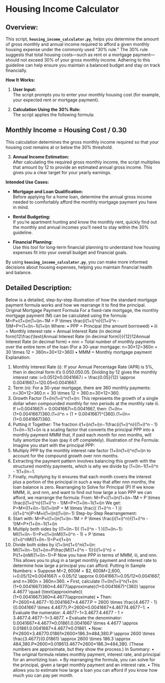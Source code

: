 # Housing Income Calculator

## **Overview:**  
This script, **`housing_income_calculator.py`**, helps you determine the amount of gross monthly and annual income required to afford a given monthly housing expense under the commonly used "30% rule." The 30% rule suggests that total housing costs—such as rent or a mortgage payment—should not exceed 30% of your gross monthly income. Adhering to this guideline can help ensure you maintain a balanced budget and stay on track financially.

**How It Works:**  
1. **User Input:**  
   The script prompts you to enter your monthly housing cost (for example, your expected rent or mortgage payment).

2. **Calculation Using the 30% Rule:**  
   The script applies the following formula:

## Monthly Income = Housing Cost / 0.30

This calculation determines the gross monthly income required so that your housing cost remains at or below the 30% threshold.

3. **Annual Income Estimation:**  
After calculating the required gross monthly income, the script multiplies that amount by 12 to provide an estimated annual gross income. This gives you a clear target for your yearly earnings.

**Intended Use Cases:**
- **Mortgage and Loan Qualification:**  
Before applying for a home loan, determine the annual gross income needed to comfortably afford the monthly mortgage payment you have in mind.

- **Rental Budgeting:**  
If you’re apartment hunting and know the monthly rent, quickly find out the monthly and annual incomes you’ll need to stay within the 30% guideline.

- **Financial Planning:**  
Use this tool for long-term financial planning to understand how housing expenses fit into your overall budget and financial goals.

By using **`housing_income_calculator.py`**, you can make more informed decisions about housing expenses, helping you maintain financial health and balance.


## **Detailed Description:**
Below is a detailed, step-by-step illustration of how the standard mortgage payment formula works and how we rearrange it to find the principal.
Original Mortgage Payment Formula
For a fixed-rate mortgage, the monthly mortgage payment (M) can be calculated using the formula:
M=P×i(1+i)n(1+i)n−1M = P \times \frac{i(1+i)^n}{(1+i)^n - 1}M=P×(1+i)n−1i(1+i)n
Where:
•	PPP = Principal (the amount borrowed)
•	iii = Monthly interest rate = Annual Interest Rate (in decimal form)12\frac{\text{Annual Interest Rate (in decimal form)}}{12}12Annual Interest Rate (in decimal form)
•	nnn = Total number of monthly payments over the entire term of the loan
(For a 30-year mortgage: n=30×12=360n = 30 \times 12 = 360n=30×12=360)
•	MMM = Monthly mortgage payment
Explanation:
1.	Monthly Interest Rate (i):
If your Annual Percentage Rate (APR) is 5%, then in decimal form it’s 0.050.050.05. Dividing by 12 gives the monthly interest rate:
i=0.0512≈0.0041667.i = \frac{0.05}{12} \approx 0.0041667.i=120.05≈0.0041667.
2.	Term (n):
For a 30-year mortgage, there are 360 monthly payments:
n=30×12=360.n = 30 \times 12 = 360.n=30×12=360.
3.	Growth Factor (1+i)n(1+i)^n(1+i)n:
This represents the growth of a single dollar when compounded monthly for nnn periods at the monthly rate iii. If i=0.0041667i = 0.0041667i=0.0041667, then:
(1+i)n=(1+0.0041667)360.(1+i)^n = (1 + 0.0041667)^{360}.(1+i)n=(1+0.0041667)360.
4.	Putting it Together:
The fraction i(1+i)n(1+i)n−1\frac{i(1+i)^n}{(1+i)^n - 1}(1+i)n−1i(1+i)n is a scaling factor that converts the principal PPP into a monthly payment MMM that, if paid each month for nnn months, will fully amortize the loan (pay it off completely).
Illustration of the Formula:
Imagine you start with the principal PPP:
1.	Multiply PPP by the monthly interest rate factor (1+i)n(1+i)^n(1+i)n to account for the compound growth over nnn months.
2.	Extracting the payment pattern involves balancing this growth with the structured monthly payments, which is why we divide by (1+i)n−1(1+i)^n - 1(1+i)n−1.
3.	Finally, multiplying by iii ensures that each month covers the interest plus a portion of the principal in such a way that after nnn months, the loan balance is zero.
Rearranging to Solve for Principal (P)
If we know MMM, iii, and nnn, and want to find out how large a loan PPP we can afford, we rearrange the formula:
From:
M=P×i(1+i)n(1+i)n−1M = P \times \frac{i(1+i)^n}{(1+i)^n - 1}M=P×(1+i)n−1i(1+i)n
We get:
P=M×((1+i)n−1)i(1+i)nP = M \times \frac{( (1+i)^n - 1 )}{i(1+i)^n}P=M×i(1+i)n((1+i)n−1)
Step-by-Step Rearrangement:
1.	Start with:
M=P×i(1+i)n(1+i)n−1M = P \times \frac{i(1+i)^n}{(1+i)^n - 1}M=P×(1+i)n−1i(1+i)n
2.	Multiply both sides by ((1+i)n−1)( (1+i)^n - 1 )((1+i)n−1):
M((1+i)n−1)=P×i(1+i)nM((1+i)^n - 1) = P \times i(1+i)^nM((1+i)n−1)=P×i(1+i)n
3.	Divide both sides by i(1+i)ni(1+i)^ni(1+i)n:
M((1+i)n−1)i(1+i)n=P\frac{M((1+i)^n - 1)}{i(1+i)^n} = Pi(1+i)nM((1+i)n−1)=P
Now you have PPP in terms of MMM, iii, and nnn. This allows you to plug in a target monthly payment and interest rate to determine how large a principal you can afford.
Putting In Sample Numbers:
•	Suppose M=$2,600M = \$2{,}600M=$2,600, i=0.05/12≈0.0041667i = 0.05/12 \approx 0.0041667i=0.05/12≈0.0041667, and n=360n = 360n=360.
•	First, calculate (1+i)n(1+i)^n(1+i)n:
(1+0.0041667)360≈4.4677(approximate)(1+0.0041667)^{360} \approx 4.4677 \quad (\text{approximate})(1+0.0041667)360≈4.4677(approximate)
•	Then:
P=2600×4.4677−10.0041667×4.4677.P = 2600 \times \frac{4.4677 - 1}{0.0041667 \times 4.4677}.P=2600×0.0041667×4.46774.4677−1.
•	Evaluate the numerator:
4.4677−1=3.4677.4.4677 - 1 = 3.4677.4.4677−1=3.4677.
•	Evaluate the denominator:
0.0041667×4.4677≈0.01861.0.0041667 \times 4.4677 \approx 0.01861.0.0041667×4.4677≈0.01861.
•	Now:
P≈2600×3.46770.01861≈2600×186.3≈484,380.P \approx 2600 \times \frac{3.4677}{0.01861} \approx 2600 \times 186.3 \approx 484,380.P≈2600×0.018613.4677≈2600×186.3≈484,380.
(These numbers are approximate, but they show the process.)
In Summary:
•	The original formula relates monthly payment, interest rate, and principal for an amortizing loan.
•	By rearranging the formula, you can solve for the principal, given a target monthly payment and an interest rate.
•	This allows you to estimate how large a loan you can afford if you know how much you can pay per month.

